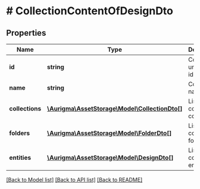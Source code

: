 # # CollectionContentOfDesignDto

## Properties

Name | Type | Description | Notes
------------ | ------------- | ------------- | -------------
**id** | **string** | Collection unique identifier | [optional]
**name** | **string** | Collection name | [optional]
**collections** | [**\Aurigma\AssetStorage\Model\CollectionDto[]**](CollectionDto.md) | List of contained collections | [optional]
**folders** | [**\Aurigma\AssetStorage\Model\FolderDto[]**](FolderDto.md) | List of contained folders | [optional]
**entities** | [**\Aurigma\AssetStorage\Model\DesignDto[]**](DesignDto.md) | List of contained entities | [optional]

[[Back to Model list]](../../README.md#models) [[Back to API list]](../../README.md#endpoints) [[Back to README]](../../README.md)
